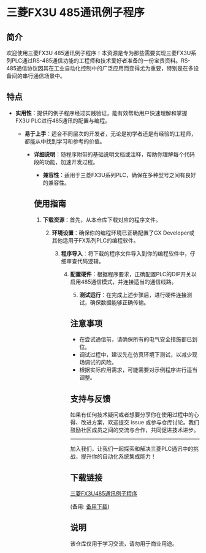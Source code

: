 # 三菱FX3U 485通讯例子程序

## 简介

欢迎使用三菱FX3U 485通讯例子程序！本资源是专为那些需要实现三菱FX3U系列PLC通过RS-485通信功能的工程师和技术爱好者准备的一份宝贵资料。RS-485通信协议因其在工业自动化控制中的广泛应用而变得尤为重要，特别是在多设备间的串行通信场景中。

## 特点

- **实用性**：提供的例子程序经过实践验证，能有效帮助用户快速理解和掌握FX3U PLC进行485通讯的配置与编程。

  - **易于上手**：适合不同层次的开发者，无论是初学者还是有经验的工程师，都能从中找到学习和参考的价值。

    - **详细说明**：随程序附带的基础说明文档或注释，帮助你理解每个代码段的功能，加速开发过程。

      - **兼容性**：适用于三菱FX3U系列PLC，确保在多种型号之间有良好的兼容性。

      ## 使用指南

      1. **下载资源**：首先，从本仓库下载对应的程序文件。

         2. **环境设置**：确保你的编程环境已正确配置了GX Developer或其他适用于FX系列PLC的编程软件。

            3. **程序导入**：将下载的程序文件导入到你的编程软件中，仔细审查代码逻辑。

               4. **配置硬件**：根据程序要求，正确配置PLC的DIP开关以启用485通信模式，并连接适当的通信线路。

                  5. **测试运行**：在完成上述步骤后，进行硬件连接测试，确保数据能够正确传输。

                  ## 注意事项

                  - 在尝试通信前，请确保所有的电气安全措施都已到位。
                  - 调试过程中，建议先在仿真环境下测试，以减少现场调试的风险。
                  - 根据实际应用需求，可能需要对示例程序进行适当调整。

                  ## 支持与反馈

                  如果有任何技术疑问或者想要分享你在使用过程中的心得、改进方案，欢迎提交 issue 或参与仓库讨论。我们鼓励社区成员之间的交流与合作，共同促进技术进步。

                  ---

                  加入我们，让我们一起探索和解决三菱PLC通讯中的挑战，提升你的自动化系统集成能力！

                  ## 下载链接
                  [三菱FX3U485通讯例子程序](https://pan.quark.cn/s/b756831b735a) 

                  (备用: [备用下载](https://pan.baidu.com/s/1keAdBcn4EbNJiC6MpXE0UA?pwd=1234))

                  ## 说明

                  该仓库仅用于学习交流，请勿用于商业用途。
